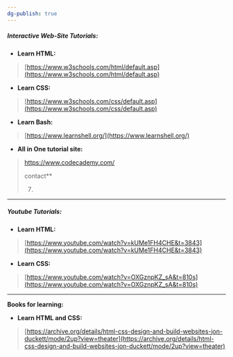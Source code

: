 ```yaml
---
dg-publish: true
---
```

##### Interactive Web-Site Tutorials:

- **Learn HTML:**

> [https://www.w3schools.com/html/default.asp](https://www.w3schools.com/html/default.asp)

- **Learn CSS:**

> [https://www.w3schools.com/css/default.asp](https://www.w3schools.com/css/default.asp)

- **Learn Bash:**

> [https://www.learnshell.org/](https://www.learnshell.org/)

- **All in One tutorial site:**

> https://www.codecademy.com/
> 
> contact**
> 
> 7.

---

##### Youtube Tutorials:

- **Learn HTML:**

> [https://www.youtube.com/watch?v=kUMe1FH4CHE&t=3843](https://www.youtube.com/watch?v=kUMe1FH4CHE&t=3843)

- **Learn CSS:**

> [https://www.youtube.com/watch?v=OXGznpKZ_sA&t=810s](https://www.youtube.com/watch?v=OXGznpKZ_sA&t=810s)

---

**Books for learning:**

- **Learn HTML and CSS:**

> [https://archive.org/details/html-css-design-and-build-websites-jon-duckett/mode/2up?view=theater](https://archive.org/details/html-css-design-and-build-websites-jon-duckett/mode/2up?view=theater)